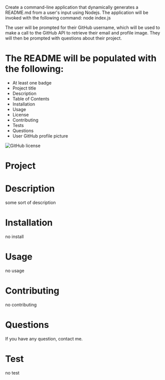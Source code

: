 
Create a command-line application that dynamically generates a README.md from a user's input using Nodejs. The application will be invoked with the following command: node index.js

The user will be prompted for their GitHub username, which will be used to make a call to the GitHub API to retrieve their email and profile image. They will then be prompted with questions about their project.

# The README will be populated with the following:

* At least one badge
* Project title
* Description
* Table of Contents
* Installation
* Usage
* License
* Contributing
* Tests
* Questions
* User GitHub profile picture


![GitHub license](https://img.shields.io/badge/None-blue.svg)

# Project

# Description
some sort of description
# Installation
no install
# Usage
no usage
# Contributing
no contributing
# Questions
<p>If you have any question, contact me.</p>

# Test
no test


